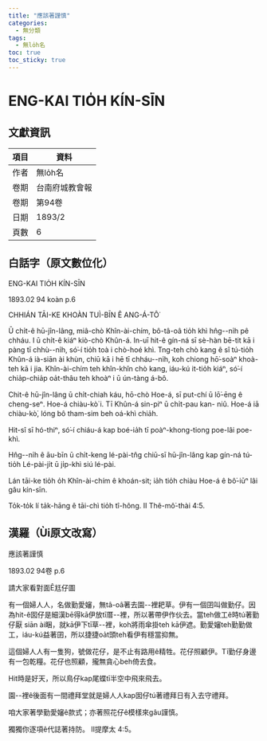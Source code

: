 ```yaml
---
title: "應該著謹慎"
categories:
  - 無分類
tags:
  - 無lo̍h名
toc: true
toc_sticky: true
---
```


# ENG-KAI TIO̍H KÍN-SĪN

## 文獻資訊

| 項目 | 資料 |
|---|---|
| 作者 | 無lo̍h名 |
| 卷期 | 台南府城教會報 |
| 卷期 | 第94卷 |
| 日期 | 1893/2 |
| 頁數 | 6 |

## 白話字（原文數位化）

ENG-KAI TIO̍H KÍN-SĪN

1893.02 94 koàn p.6

CHHIÁN TĀI-KE KHOÀN TUÌ-BĪN Ê ANG-Á-TÔ͘

Ū chi̍t-ê hū-jîn-lâng, miâ-chò Khîn-ài-chím, bô-tâ-oâ tio̍h khì hn̂g--ni̍h pê chháu. I ū chi̍t-ê kiáⁿ kiò-chò Khûn-á. In-uī hit-ê gín-ná sī sè-hàn bē-tit kā i pàng tī chhù--ni̍h, só͘-í tio̍h toà i chò-hoé khì. Tng-teh chò kang ê sî tú-tio̍h Khûn-á ià-siān ài khùn, chiū kā i hē tī chháu--ni̍h, koh chiong hō͘-soàⁿ khoà-teh kā i jia. Khîn-ài-chím teh khîn-khîn chò kang, iáu-kú it-tio̍h kiáⁿ, só͘-í chia̍p-chia̍p oa̍t-thâu teh khoàⁿ i ū ún-tàng á-bô.

Chit-ê hū-jîn-lâng ū chi̍t-chiah káu, hō-chò Hoe-á, sī put-chí ū lō͘-ēng ê cheng-seⁿ. Hoe-á chiàu-kò͘ i. Tī Khûn-á sin-piⁿ ū chi̍t-pau kan- niû. Hoe-á iā chiàu-kò͘, lóng bô tham-sim beh oá-khì chia̍h.

Hit-sî sī hó-thiⁿ, só͘-í chiáu-á kap boé-ia̍h tī poàⁿ-khong-tiong poe-lâi poe-khì.

Hn̂g--ni̍h ê āu-bīn ū chi̍t-keng lé-pài-tn̂g chiū-sī hū-jîn-lâng kap gín-ná tú-tio̍h Lé-pài-ji̍t ū ji̍p-khì siú lé-pài.

Lán tāi-ke tio̍h o̍h Khîn-ài-chím ê khoán-sit; ia̍h tio̍h chiàu Hoe-á ê bô͘-iūⁿ lâi gâu kín-sīn.

To̍k-to̍k lí ta̍k-hāng ê tāi-chì tio̍h tî-hông. II Thê-mô͘-thài 4:5.

## 漢羅（Ùi原文改寫）

應該著謹慎

1893.02 94卷 p.6

請大家看對面Ê尪仔圖

有一個婦人人，名做勤愛嬸，無tâ-oâ著去園--裡耙草。伊有一個囝叫做勤仔。因為hit-ê囡仔是細漢bē得kā伊放tī厝--裡，所以著帶伊作伙去。當teh做工ê時tú著勤仔厭 siān ài睏，就kā伊下tī草--裡，koh將雨傘掛teh kā伊遮。勤愛嬸teh勤勤做工，iáu-kú益著囝，所以捷捷oa̍t頭teh看伊有穩當抑無。

這個婦人人有一隻狗，號做花仔，是不止有路用ê精牲。花仔照顧伊。Tī勤仔身邊有一包乾糧。花仔也照顧，攏無貪心beh倚去食。

Hit時是好天，所以鳥仔kap尾蝶tī半空中飛來飛去。

園--裡ê後面有一間禮拜堂就是婦人人kap囡仔tú著禮拜日有入去守禮拜。

咱大家著學勤愛嬸ê款式；亦著照花仔ê模樣來gâu謹慎。

獨獨你逐項ê代誌著持防。 II提摩太 4:5。
